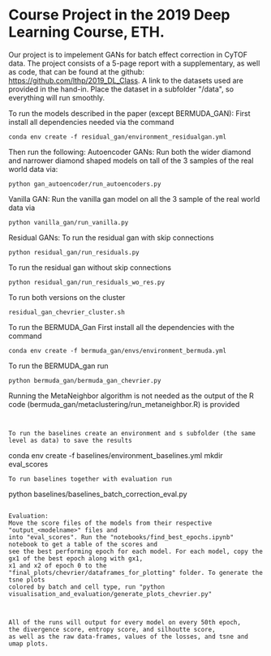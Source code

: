 # Course Project in the 2019 Deep Learning Course, ETH.
Our project is to impelement GANs for batch effect correction in CyTOF data.
The project consists of a 5-page report with a supplementary, 
as well as code, that can be found at the github: https://github.com/lthp/2019_DL_Class.
A link to the datasets used are provided in the hand-in.
Place the dataset in a subfolder "/data", so everything will run smoothly.

To run the models described in the paper (except BERMUDA_GAN):
First install all dependencies needed via the command
```
conda env create -f residual_gan/environment_residualgan.yml
```
Then run the following:
Autoencoder GANs: 
Run both the wider diamond and narrower diamond shaped models on tall of the 3 samples of the real world
data via:
```
python gan_autoencoder/run_autoencoders.py
```

Vanilla GAN: Run the vanilla gan model on all the 3 sample of the real world data via
```
python vanilla_gan/run_vanilla.py
```

Residual GANs: To run the residual gan with skip connections 
```
python residual_gan/run_residuals.py
```
To run the residual gan without skip connections
```
python residual_gan/run_residuals_wo_res.py
```
To run both versions on the cluster
```
residual_gan_chevrier_cluster.sh
```

To run the BERMUDA_Gan
First install all the dependencies with the command 
```
conda env create -f bermuda_gan/envs/environment_bermuda.yml
```
To run the BERMUDA_gan run 
```
python bermuda_gan/bermuda_gan_chevrier.py
```
Running the MetaNeighbor algorithm is not needed as the output of the R code (bermuda_gan/metaclustering/run_metaneighbor.R) is provided

```


To run the baselines create an environment and s subfolder (the same level as data) to save the results
```
conda env create -f baselines/environment_baselines.yml
mkdir eval_scores
```
To run baselines together with evaluation run
```
python baselines/baselines_batch_correction_eval.py
```

Evaluation: 
Move the score files of the models from their respective "output_<modelname>" files and 
into "eval_scores". Run the "notebooks/find_best_epochs.ipynb" notebook to get a table of the scores and 
see the best performing epoch for each model. For each model, copy the gx1 of the best epoch along with gx1,
x1 and x2 of epoch 0 to the "final_plots/chevrier/dataframes_for_plotting" folder. To generate the tsne plots 
colored by batch and cell type, run "python visualisation_and_evaluation/generate_plots_chevrier.py"



All of the runs will output for every model on every 50th epoch, 
the divergence score, entropy score, and silhoutte score, 
as well as the raw data-frames, values of the losses, and tsne and umap plots.
